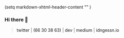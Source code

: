 (setq markdown-xhtml-header-content
      "<style type='text/css'>
a { text-decoration: none; }
a:hover { color: red; }
</style>"
)

### Hi there 👋

<!--
**idongessien/idongessien** is a ✨ _special_ ✨ repository because its `README.md` (this file) appears on your GitHub profile.

Here are some ideas to get you started:

- 🔭 I’m currently working on ...
- 🌱 I’m currently learning ...
- 👯 I’m looking to collaborate on ...
- 🤔 I’m looking for help with ...
- 💬 Ask me about ...
- 📫 How to reach me: ...
- 😄 Pronouns: ...
- ⚡ Fun fact: ...
-->

> [twitter](https://twitter.com/idngessnio) | [(66 30 38 63)](https://linkedin.com/in/idongessien) | [dev](https://dev.to/idngessnio) | [medium](https://medium.com/@idngessnio) | [idngessn.io](https://idngessn.io)
